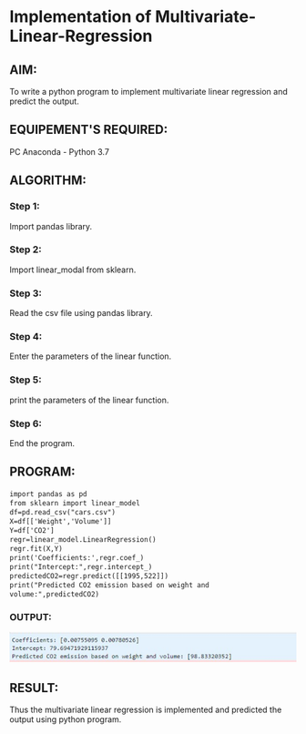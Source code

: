# Implementation of Multivariate-Linear-Regression
## AIM:
To write a python program to implement multivariate linear regression and predict the output.
## EQUIPEMENT'S REQUIRED: 
PC
Anaconda - Python 3.7
## ALGORITHM: 
### Step 1:
Import pandas library.
### Step 2: 
 Import linear_modal from sklearn.
### Step 3: 
Read the csv file using pandas library.
### Step 4:  
Enter the parameters of the linear function.
### Step 5: 
print the parameters of the linear function.
### Step 6: 
End the program.
## PROGRAM:
```
import pandas as pd
from sklearn import linear_model
df=pd.read_csv("cars.csv")
X=df[['Weight','Volume']]
Y=df['CO2']
regr=linear_model.LinearRegression()
regr.fit(X,Y)
print('Coefficients:',regr.coef_)
print("Intercept:",regr.intercept_)
predictedCO2=regr.predict([[1995,522]])
print("Predicted CO2 emission based on weight and volume:",predictedCO2)
```
### OUTPUT:
![gitlogo](rohith.jpg)



## RESULT:
Thus the multivariate linear regression is implemented and predicted the output using python program.
